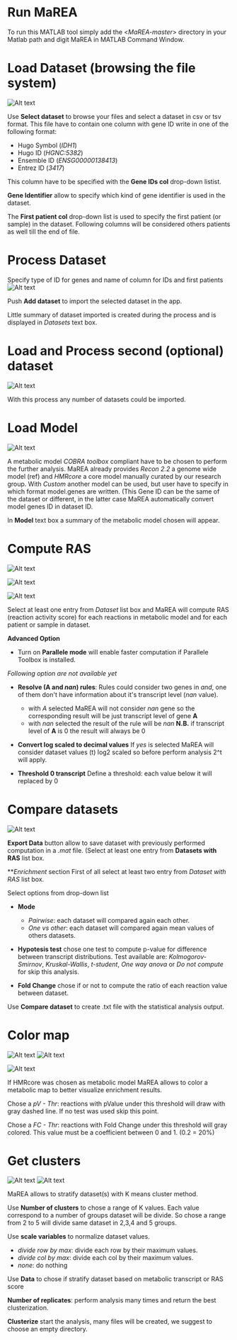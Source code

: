 # Run MaREA
To run this MATLAB tool simply add the <*MaREA-master*> directory in your Matlab path and digit MaREA in MATLAB Command Window.

# Load Dataset (browsing the file system)

![Alt text](https://raw.githubusercontent.com/BIMIB-DISCo/MaREA/master/Images/dataset_loaded.png?raw=true "Title")

Use **Select dataset** to browse your files and select a dataset in csv or tsv format. This file have to contain one column with gene ID write in one of the following format:
- Hugo Symbol (*IDH1*)
- Hugo ID (*HGNC:5382*)
- Ensemble ID (*ENSG00000138413*)
- Entrez ID (*3417*)

This column have to be specified with the **Gene IDs col** drop-down listist.

**Gene Identifier** allow to specify which kind of gene identifier is used in the dataset.

The **First patient col** drop-down list is used to specify the first patient (or sample) in the dataset. Following columns will be considered others patients as well till the end of file.


# Process Dataset
Specify type of ID for genes and name of column for IDs and first patients
![Alt text](https://raw.githubusercontent.com/BIMIB-DISCo/MaREA/master/Images/addDataset.png?raw=true "Title")

Push **Add dataset** to import the selected dataset in the app.

Little summary of dataset imported is created during the process and is displayed in *Datasets* text box.

# Load and Process second (optional) dataset

![Alt text](https://raw.githubusercontent.com/BIMIB-DISCo/MaREA/master/Images/second_dataset.png?raw=true "Title")

With this process any number of datasets could be imported.

# Load Model
![Alt text](https://raw.githubusercontent.com/BIMIB-DISCo/MaREA/master/Images/metabolicModel.png?raw=true "Title")

A metabolic model *COBRA toolbox* compliant have to be chosen to perform the further analysis. MaREA already provides *Recon 2.2* a genome wide model (ref) and *HMRcore* a core model manually curated by our research group. 
With *Custom* another model can be used, but user have to specify in which format model.genes are written. (This Gene ID can be the same of the dataset or different, in the latter case MaREA automatically convert model genes ID in dataset ID.

In **Model** text box a summary of the metabolic model chosen will appear. 

# Compute RAS

![Alt text](https://raw.githubusercontent.com/BIMIB-DISCo/MaREA/master/Images/computeRAS.png?raw=true "Title")


![Alt text](https://raw.githubusercontent.com/BIMIB-DISCo/MaREA/master/Images/advancedOptions.png?raw=true "Title")


![Alt text](https://raw.githubusercontent.com/BIMIB-DISCo/MaREA/master/Images/RASready.png?raw=true "Title")


Select at least one entry from *Dataset* list box and MaREA will compute RAS (reaction activity score) for each reactions in metabolic model and for each patient or sample in dataset. 

**Advanced Option** 
 - Turn on **Parallele mode** will enable faster computation if Parallele Toolbox is installed.
 
 *Following option are not available yet*
 - **Resolve (A and *nan*) rules**: Rules could consider two genes in *and*, one of them don't have information about it's transcript level (*nan* value).
	- with *A* selected MaREA will not consider *nan* gene so the corresponding result will be just transcript level of gene **A**
	- with *nan* selected the result of the rule will be *nan*
	**N.B.** if transcript level of **A** is 0 the result will always be 0
	
 - **Convert log scaled to decimal values**
	If *yes* is selected MaREA will consider dataset values (t) log2 scaled so before perform analysis 2^t will apply.

 - **Threshold 0 transcript**
	Define a threshold: each value below it will replaced by 0


# Compare datasets
![Alt text](https://raw.githubusercontent.com/BIMIB-DISCo/MaREA/master/Images/compareDatasets.png?raw=true "Title")

**Export Data** button allow to save dataset with previously performed computation in a *.mat* file. (Select at least one entry from **Datasets with RAS** list box.


***Enrichment* section
First of all select at least two entry from *Dataset with RAS* list box.

Select options from drop-down list
 - **Mode**
	- *Pairwise*: each dataset will compared again each other.
	- *One vs other*: each dataset will compared again mean values of others datasets.

 - **Hypotesis test** chose one test to compute p-value for difference between transcript distributions. Test available are: *Kolmogorov-Smirnov*, *Kruskal-Wallis*, *t-student*, *One way anova* or *Do not compute* for skip this analysis.
 
 - **Fold Change** chose if or not to compute the ratio of each reaction value between dataset.
 
 Use **Compare dataset** to create .txt file with the statistical analysis output.
	
# Color map

![Alt text](https://raw.githubusercontent.com/BIMIB-DISCo/MaREA/master/Images/colorMap.png?raw=true "Title")
![Alt text](https://raw.githubusercontent.com/BIMIB-DISCo/MaREA/master/Images/map_enriched.png?raw=true "Title")

![Alt text](https://raw.githubusercontent.com/BIMIB-DISCo/MaREA/master/Images/mapDownloaded.png?raw=true "Title")

If HMRcore was chosen as metabolic model MaREA allows to color a metabolic map to better visualize enrichment results. 

Chose a *pV - Thr*: reactions with pValue under this threshold will draw with gray dashed line. If no test was used skip this point.

Chose a *FC - Thr*: reactions with Fold Change under this threshold will gray colored. This value must be a coefficient between 0 and 1. (0.2 = 20%)

# Get clusters

![Alt text](https://raw.githubusercontent.com/BIMIB-DISCo/MaREA/master/Images/getClusters.png?raw=true "Title")
![Alt text](https://raw.githubusercontent.com/BIMIB-DISCo/MaREA/master/Images/clustersDownloaded.png?raw=true "Title")

MaREA allows to stratify dataset(s) with K means cluster method.

Use **Number of clusters** to chose a range of K values. Each value correspond to a  number of groups dataset will be divide. So chose a range from 2 to 5 will divide same dataset in 2,3,4 and 5 groups. 

Use **scale variables** to normalize dataset values.
 - *divide row by max*: divide each row by their maximum values.
 - *divide col by max*: divide each col by their maximum values.
 - *none*: do nothing
 
Use **Data** to chose if stratify dataset based on metabolic transcript or RAS score

**Number of replicates**: perform analysis many times and return the best clusterization.

**Clusterize** start the analysis, many files will be created, we suggest to choose an empty directory.


